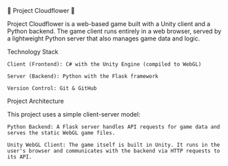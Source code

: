 🌸 Project Cloudflower 🌸

Project Cloudflower is a web-based game built with a Unity client and a Python backend. The game client runs entirely in a web browser, served by a lightweight Python server that also manages game data and logic.

Technology Stack

    Client (Frontend): C# with the Unity Engine (compiled to WebGL)

    Server (Backend): Python with the Flask framework

    Version Control: Git & GitHub


Project Architecture

This project uses a simple client-server model:

    Python Backend: A Flask server handles API requests for game data and serves the static WebGL game files.

    Unity WebGL Client: The game itself is built in Unity. It runs in the user's browser and communicates with the backend via HTTP requests to its API.
